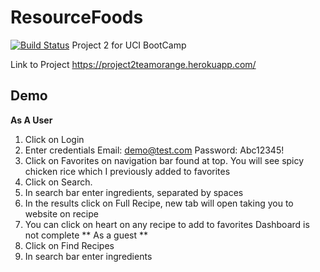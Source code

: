 # ResourceFoods
[![Build Status](https://travis-ci.org/LuisMiguelRodriguez/OrangeTeamProject2.svg?branch=master)](https://travis-ci.org/LuisMiguelRodriguez/OrangeTeamProject2)
Project 2 for UCI BootCamp

Link to Project
https://project2teamorange.herokuapp.com/

## Demo
**As A User**
1. Click on Login
2. Enter credentials Email: demo@test.com Password: Abc12345!
3. Click on Favorites on navigation bar found at top. You will see spicy chicken rice which I previously added to favorites
4. Click on Search.
5. In search bar enter ingredients, separated by spaces
6. In the results click on Full Recipe, new tab will open taking you to website on recipe
7. You can click on heart on any recipe to add to favorites
Dashboard is not complete
** As a guest ** 
1. Click on Find Recipes
2. In search bar enter ingredients
